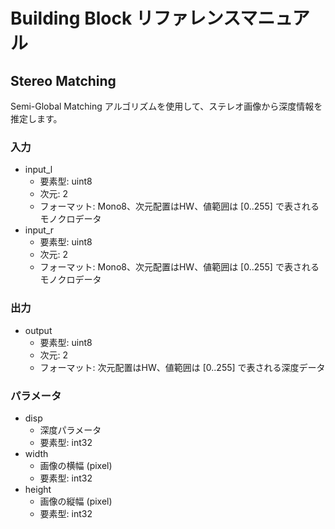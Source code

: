 # Building Block リファレンスマニュアル
<!-- ion-bb-sgm -->

## Stereo Matching

Semi-Global Matching アルゴリズムを使用して、ステレオ画像から深度情報を推定します。

### 入力

- input_l
  - 要素型: uint8
  - 次元: 2
  - フォーマット: Mono8、次元配置はHW、値範囲は [0..255] で表されるモノクロデータ
- input_r
  - 要素型: uint8
  - 次元: 2
  - フォーマット: Mono8、次元配置はHW、値範囲は [0..255] で表されるモノクロデータ

### 出力

- output
  - 要素型: uint8
  - 次元: 2
  - フォーマット: 次元配置はHW、値範囲は [0..255] で表される深度データ

### パラメータ

- disp
  - 深度パラメータ
  - 要素型: int32
- width
  - 画像の横幅 (pixel)
  - 要素型: int32
- height
  - 画像の縦幅 (pixel)
  - 要素型: int32

